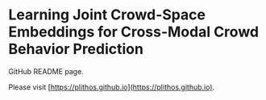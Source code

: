 # Learning Joint Crowd-Space Embeddings for Cross-Modal Crowd Behavior Prediction

GitHub README page.

Please visit [https://plithos.github.io](https://plithos.github.io).

